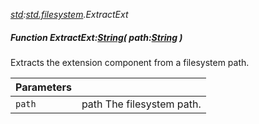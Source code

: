 _[std](../../modules/std/std-module.md):[std.filesystem](../../modules/std/std-filesystem.md).ExtractExt_
##### Function ExtractExt:[String](../../modules/wonkey/wonkey-types-string.md)( path:[String](../../modules/wonkey/wonkey-types-string.md) )
Extracts the extension component from a filesystem path.

| Parameters |    |
|:-----------|:---|
| `path` | path The filesystem path. |

